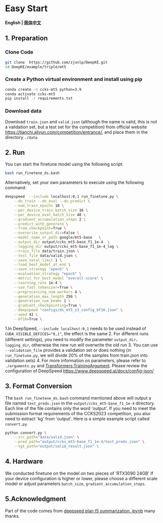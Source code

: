 # Easy Start

<p align="left">
    <b> English | <a href="https://github.com/zjunlp/DeepKE/tree/main/example/triple/mt5/README_ZH.md">简体中文</a> </b>
</p>


## 1. Preparation

### Clone Code

```bash
git clone  https://github.com/zjunlp/DeepKE.git
cd DeepKE/example/triple/mt5
```


### Create a Python virtual environment and install using pip

```bash
conda create -n ccks-mt5 python=3.9   
conda activate ccks-mt5
pip install -r requirements.txt
```


### Download data
Download  `train.json` and `valid.json`  (although the name is valid, this is not a validation set, but a test set for the competition) from official website https://tianchi.aliyun.com/competition/entrance/, and place them in the directory `./data`


## 2. Run

You can start the finetune model using the following script:

```bash
bash run_finetene_ds.bash
```

Alternatively, set your own parameters to execute using the following command:

```bash
deepspeed  --include localhost:0,1 run_finetune.py \
    --do_train --do_eval --do_predict \
    --num_train_epochs 10 \
    --per_device_train_batch_size 16 \
    --per_device_eval_batch_size 48 \
    --gradient_accumulation_steps 2 \
    --predict_with_generate \
    --from_checkpoint=True \
    --overwrite_output_dir=False \
    --model_name_or_path google/mt5-base   \
    --output_dir output/ccks_mt5-base_f1_1e-4  \
    --logging_dir output/ccks_mt5-base_f1_1e-4_log \
    --train_file data/train.json \
    --test_file data/valid.json \
    --save_total_limit 1 \
    --load_best_model_at_end \
    --save_strategy "epoch" \
    --evaluation_strategy "epoch" \
    --metric_for_best_model "overall-score" \
    --learning_rate 1e-4 \
    --use_fast_tokenizer=True \
    --preprocessing_num_workers 4 \
    --generation_max_length 256 \
    --generation_num_beams 1 \
    --gradient_checkpointing=True \
    --deepspeed "configs/ds_mt5_z3_config_bf16.json" \
    --seed 42 \
    --bf16=True \
```

1.In DeepSpeed, `--include localhost:0,1` needs to be used instead of `CUDA_VISIBLE_DEFICES="0,1"`, the effect is the same
2. For different runs (different settings), you need to modify the parameter `output_dir`、`logging_dir`, otherwise the new run will overwrite the old run 
3. You can use `--validation_file` provides a validation set or does nothing (in `run_finetune.py`, we will divide 20% of the samples from train.json into validation sets)
4. For more information on parameters, please refer to `./arguments.py` and [Transformers:TrainingArgument](https://huggingface.co/docs/transformers/v4.21.0/en/main_classes/trainer#transformers.TrainingArguments). Please review the configuration of DeepSpeed https://www.deepspeed.ai/docs/config-json/

 

## 3. Format Conversion
The `bash run_finetene_ds.bash` command mentioned above will output a file named `test_preds.json` in the `output/ccks_mt5-base_f1_1e-4` directory. Each line of the file contains only the word 'output'. If you need to meet the submission format requirements of the CCKS2023 competition, you also need to extract 'kg' from 'output'. Here is a simple example script called `convert.py`.

```bash
python convert.py \
    --src_path="data/valid.json" \
    --pred_path="output/ccks_mt5-base_f1_1e-4/test_preds.json" \
    --tgt_path="output/valid_result.json" \
```


## 4. Hardware
We conducted finetune on the model on two pieces of 'RTX3090 24GB' If your device configuration is higher or lower, please choose a different scale model or adjust parameters `batch_size`, `gradient_accumulation_steps`.


## 5.Acknowledgment
Part of the code comes from [deepseed plan t5 summarization. ipynb](https://github.com/philschmid/deep-learning-pytorch-huggingface/blob/main/training/deepseed-flan-t5-summarization.ipynb) many thanks.

